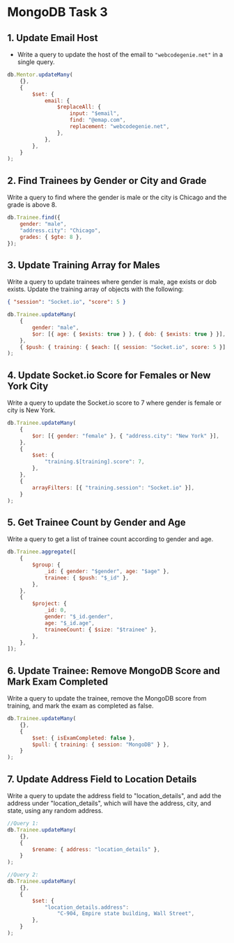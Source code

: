 # MongoDB Task 3

## 1. Update Email Host

-   Write a query to update the host of the email to `"webcodegenie.net"` in a single query.

```js
db.Mentor.updateMany(
    {},
    {
        $set: {
            email: {
                $replaceAll: {
                    input: "$email",
                    find: "@emap.com",
                    replacement: "webcodegenie.net",
                },
            },
        },
    }
);
```

## 2. Find Trainees by Gender or City and Grade

Write a query to find where the gender is male or the city is Chicago and the grade is above 8.

```js
db.Trainee.find({
    gender: "male",
    "address.city": "Chicago",
    grades: { $gte: 8 },
});
```

## 3. Update Training Array for Males

Write a query to update trainees where gender is male, age exists or dob exists. Update the training array of objects with the following:

```json
{ "session": "Socket.io", "score": 5 }
```

```js
db.Trainee.updateMany(
    {
        gender: "male",
        $or: [{ age: { $exists: true } }, { dob: { $exists: true } }],
    },
    { $push: { training: { $each: [{ session: "Socket.io", score: 5 }] } } }
);
```

## 4. Update Socket.io Score for Females or New York City

Write a query to update the Socket.io score to 7 where gender is female or city is New York.

```js
db.Trainee.updateMany(
    {
        $or: [{ gender: "female" }, { "address.city": "New York" }],
    },
    {
        $set: {
            "training.$[training].score": 7,
        },
    },
    {
        arrayFilters: [{ "training.session": "Socket.io" }],
    }
);
```

## 5. Get Trainee Count by Gender and Age

Write a query to get a list of trainee count according to gender and age.

```js
db.Trainee.aggregate([
    {
        $group: {
            _id: { gender: "$gender", age: "$age" },
            trainee: { $push: "$_id" },
        },
    },
    {
        $project: {
            _id: 0,
            gender: "$_id.gender",
            age: "$_id.age",
            traineeCount: { $size: "$trainee" },
        },
    },
]);
```

## 6. Update Trainee: Remove MongoDB Score and Mark Exam Completed

Write a query to update the trainee, remove the MongoDB score from training, and mark the exam as completed as false.

```js
db.Trainee.updateMany(
    {},
    {
        $set: { isExamCompleted: false },
        $pull: { training: { session: "MongoDB" } },
    }
);
```

## 7. Update Address Field to Location Details

Write a query to update the address field to "location_details", and add the address under "location_details", which will have the address, city, and state, using any random address.

```js
//Query 1:
db.Trainee.updateMany(
    {},
    {
        $rename: { address: "location_details" },
    }
);

//Query 2:
db.Trainee.updateMany(
    {},
    {
        $set: {
            "location_details.address":
                "C-904, Empire state building, Wall Street",
        },
    }
);
```
